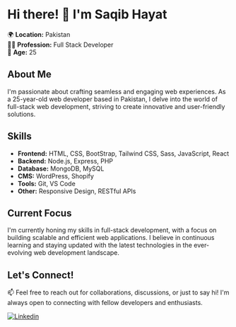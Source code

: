 # Hi there! 👋 I'm Saqib Hayat

🌍 **Location:** Pakistan  
👨‍💻 **Profession:** Full Stack Developer  
🎂 **Age:** 25  

## About Me
I'm passionate about crafting seamless and engaging web experiences. As a 25-year-old web developer based in Pakistan, I delve into the world of full-stack web development, striving to create innovative and user-friendly solutions.

## Skills
- **Frontend:** HTML, CSS, BootStrap, Tailwind CSS, Sass, JavaScript, React
- **Backend:** Node.js, Express, PHP
- **Database:** MongoDB, MySQL
- **CMS:** WordPress, Shopify
- **Tools:** Git, VS Code
- **Other:** Responsive Design, RESTful APIs

## Current Focus
I'm currently honing my skills in full-stack development, with a focus on building scalable and efficient web applications. I believe in continuous learning and staying updated with the latest technologies in the ever-evolving web development landscape.

## Let's Connect!
📫 Feel free to reach out for collaborations, discussions, or just to say hi! I'm always open to connecting with fellow developers and enthusiasts.

[![Linkedin]([https://img.shields.io/badge/LinkedIn-saqibhayat-blue)](https://www.linkedin.com/in/saqibhayat/](https://www.linkedin.com/in/pro-saqib/))
